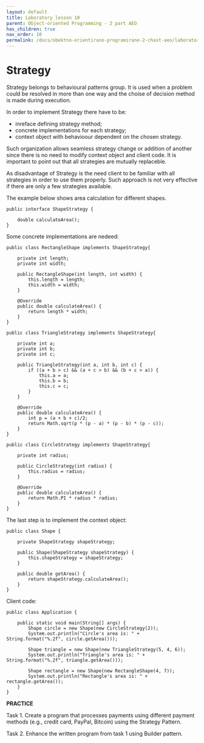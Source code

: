 ```yaml
---
layout: default
title: Laboratory lesson 10
parent: Object-oriented Programming - 2 part AEO
has_children: true
nav_order: 10
permalink: /docs/obektno-orientirano-programirane-2-chast-aeo/laboratorno-uprazhnenie-10
---
```


# Strategy


Strategy belongs to behavioural patterns group. It is used when a problem could be resolved in more than one way and the choise of decision method is made during execution.

In order to implement Strategy there have to be:
- inreface defining strategy method;
- concrete implementations for each strategy;
- context object with behavioour dependent on the chosen strategy.

Such organization allows seamless strategy change or addition of another since there is no need to modify context object and client code. It is important to point out that all strategies are mutually replaceble.

As disadvantage of Strategy is the need client to be familiar with all strategies in order to use them properly. Such approach is not very effective if there are only a few strategies available.

The example below shows area calculation for different shapes.

```
public interface ShapeStrategy {

    double calculateArea();
}
```

Some concrete implementations are nedeed:

```
public class RectangleShape implements ShapeStrategy{

    private int length;
    private int width;

    public RectangleShape(int length, int width) {
        this.length = length;
        this.width = width;
    }

    @Override
    public double calculateArea() {
        return length * width;
    }
}
```
```
public class TriangleStrategy implements ShapeStrategy{

    private int a;
    private int b;
    private int c;

    public TriangleStrategy(int a, int b, int c) {
        if ((a + b > c) && (a + c > b) && (b + c > a)) {
            this.a = a;
            this.b = b;
            this.c = c;
        }
    }

    @Override
    public double calculateArea() {
        int p = (a + b + c)/2;
        return Math.sqrt(p * (p - a) * (p - b) * (p - c));
    }
}
```
```
public class CircleStrategy implements ShapeStrategy{

    private int radius;

    public CircleStrategy(int radius) {
        this.radius = radius;
    }

    @Override
    public double calculateArea() {
        return Math.PI * radius * radius;
    }
}
```

The last step is to implement the context object:

```
public class Shape {

    private ShapeStrategy shapeStrategy;

    public Shape(ShapeStrategy shapeStrategy) {
        this.shapeStrategy = shapeStrategy;
    }

    public double getArea() {
        return shapeStrategy.calculateArea();
    }
}
```

Client code:

```
public class Application {

    public static void main(String[] args) {
        Shape circle = new Shape(new CircleStrategy(2));
        System.out.println("Circle's area is: " + String.format("%.2f", circle.getArea()));

        Shape triangle = new Shape(new TriangleStrategy(5, 4, 6));
        System.out.println("Triangle's area is: " + String.format("%.2f", triangle.getArea()));

        Shape rectangle = new Shape(new RectangleShape(4, 7));
        System.out.println("Rectangle's area is: " + rectangle.getArea());
    }
}
```

**PRACTICE**

Task 1. Create a program that processes payments using different payment methods (e.g., credit card, PayPal, Bitcoin) using the Strategy Pattern.

Task 2. Enhance the written program from task 1 using Builder pattern.
